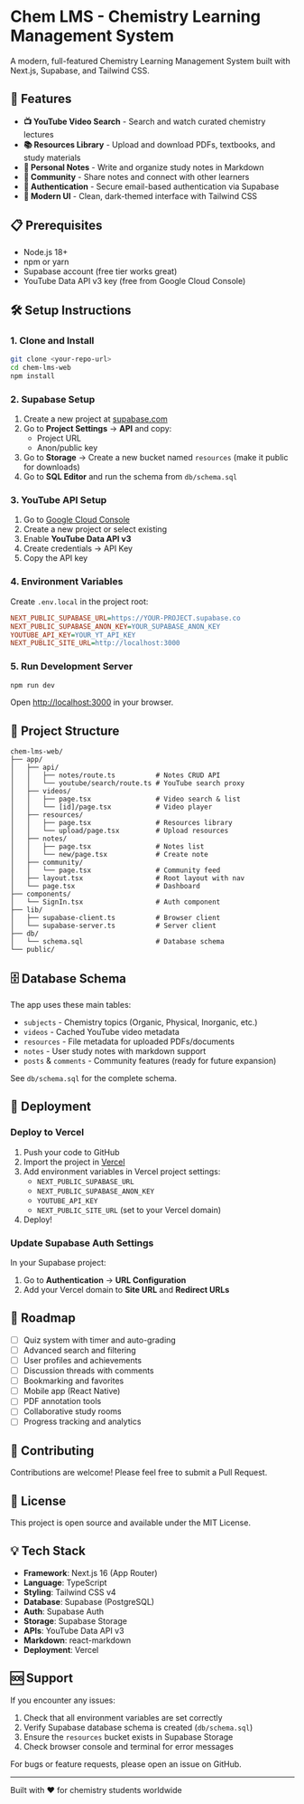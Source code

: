 # Chem LMS - Chemistry Learning Management System

A modern, full-featured Chemistry Learning Management System built with Next.js, Supabase, and Tailwind CSS.

## 🚀 Features

- **📺 YouTube Video Search** - Search and watch curated chemistry lectures
- **📚 Resources Library** - Upload and download PDFs, textbooks, and study materials
- **📝 Personal Notes** - Write and organize study notes in Markdown
- **👥 Community** - Share notes and connect with other learners
- **🔐 Authentication** - Secure email-based authentication via Supabase
- **🎨 Modern UI** - Clean, dark-themed interface with Tailwind CSS

## 📋 Prerequisites

- Node.js 18+ 
- npm or yarn
- Supabase account (free tier works great)
- YouTube Data API v3 key (free from Google Cloud Console)

## 🛠️ Setup Instructions

### 1. Clone and Install

```bash
git clone <your-repo-url>
cd chem-lms-web
npm install
```

### 2. Supabase Setup

1. Create a new project at [supabase.com](https://supabase.com)
2. Go to **Project Settings** → **API** and copy:
   - Project URL
   - Anon/public key
3. Go to **Storage** → Create a new bucket named `resources` (make it public for downloads)
4. Go to **SQL Editor** and run the schema from `db/schema.sql`

### 3. YouTube API Setup

1. Go to [Google Cloud Console](https://console.cloud.google.com)
2. Create a new project or select existing
3. Enable **YouTube Data API v3**
4. Create credentials → API Key
5. Copy the API key

### 4. Environment Variables

Create `.env.local` in the project root:

```ini
NEXT_PUBLIC_SUPABASE_URL=https://YOUR-PROJECT.supabase.co
NEXT_PUBLIC_SUPABASE_ANON_KEY=YOUR_SUPABASE_ANON_KEY
YOUTUBE_API_KEY=YOUR_YT_API_KEY
NEXT_PUBLIC_SITE_URL=http://localhost:3000
```

### 5. Run Development Server

```bash
npm run dev
```

Open [http://localhost:3000](http://localhost:3000) in your browser.

## 📂 Project Structure

```
chem-lms-web/
├── app/
│   ├── api/
│   │   ├── notes/route.ts          # Notes CRUD API
│   │   └── youtube/search/route.ts # YouTube search proxy
│   ├── videos/
│   │   ├── page.tsx                # Video search & list
│   │   └── [id]/page.tsx           # Video player
│   ├── resources/
│   │   ├── page.tsx                # Resources library
│   │   └── upload/page.tsx         # Upload resources
│   ├── notes/
│   │   ├── page.tsx                # Notes list
│   │   └── new/page.tsx            # Create note
│   ├── community/
│   │   └── page.tsx                # Community feed
│   ├── layout.tsx                  # Root layout with nav
│   └── page.tsx                    # Dashboard
├── components/
│   └── SignIn.tsx                  # Auth component
├── lib/
│   ├── supabase-client.ts          # Browser client
│   └── supabase-server.ts          # Server client
├── db/
│   └── schema.sql                  # Database schema
└── public/
```

## 🗄️ Database Schema

The app uses these main tables:

- `subjects` - Chemistry topics (Organic, Physical, Inorganic, etc.)
- `videos` - Cached YouTube video metadata
- `resources` - File metadata for uploaded PDFs/documents
- `notes` - User study notes with markdown support
- `posts` & `comments` - Community features (ready for future expansion)

See `db/schema.sql` for the complete schema.

## 🚢 Deployment

### Deploy to Vercel

1. Push your code to GitHub
2. Import the project in [Vercel](https://vercel.com)
3. Add environment variables in Vercel project settings:
   - `NEXT_PUBLIC_SUPABASE_URL`
   - `NEXT_PUBLIC_SUPABASE_ANON_KEY`
   - `YOUTUBE_API_KEY`
   - `NEXT_PUBLIC_SITE_URL` (set to your Vercel domain)
4. Deploy!

### Update Supabase Auth Settings

In your Supabase project:
1. Go to **Authentication** → **URL Configuration**
2. Add your Vercel domain to **Site URL** and **Redirect URLs**

## 🎯 Roadmap

- [ ] Quiz system with timer and auto-grading
- [ ] Advanced search and filtering
- [ ] User profiles and achievements
- [ ] Discussion threads with comments
- [ ] Bookmarking and favorites
- [ ] Mobile app (React Native)
- [ ] PDF annotation tools
- [ ] Collaborative study rooms
- [ ] Progress tracking and analytics

## 🤝 Contributing

Contributions are welcome! Please feel free to submit a Pull Request.

## 📄 License

This project is open source and available under the MIT License.

## 💡 Tech Stack

- **Framework**: Next.js 16 (App Router)
- **Language**: TypeScript
- **Styling**: Tailwind CSS v4
- **Database**: Supabase (PostgreSQL)
- **Auth**: Supabase Auth
- **Storage**: Supabase Storage
- **APIs**: YouTube Data API v3
- **Markdown**: react-markdown
- **Deployment**: Vercel

## 🆘 Support

If you encounter any issues:

1. Check that all environment variables are set correctly
2. Verify Supabase database schema is created (`db/schema.sql`)
3. Ensure the `resources` bucket exists in Supabase Storage
4. Check browser console and terminal for error messages

For bugs or feature requests, please open an issue on GitHub.

---

Built with ❤️ for chemistry students worldwide
